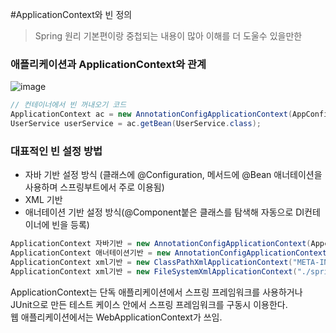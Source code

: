 #ApplicationContext와 빈 정의
>Spring 원리 기본편이랑 중첩되는 내용이 많아 이해를 더 도울수 있을만한 


### 애플리케이션과 ApplicationContext와 관계
![image](https://user-images.githubusercontent.com/22045187/109958526-a7f64d80-7d29-11eb-91d1-a506098ab169.png)

```java
// 컨테이너에서 빈 꺼내오기 코드
ApplicationContext ac = new AnnotationConfigApplicationContext(AppConfig.class);
UserService userService = ac.getBean(UserService.class);
```

### 대표적인 빈 설정 방법
- 자바 기반 설정 방식 (클래스에 @Configuration, 메서드에 @Bean 애너테이션을 사용하며 스프링부트에서 주로 이용됨)
- XML 기반
- 애너테이션 기반 설정 방식(@Component붙은 클래스를 탐색해 자동으로 DI컨테이너에 빈을 등록)

```java
ApplicationContext 자바기반 = new AnnotationConfigApplicationContext(Appconfig.class);
ApplicationContext 애너테이션기반 = new AnnotationConfigApplicationContext("com.example.app");
ApplicationContext xml기반 = new ClassPathXmlApplicationContext("META-INF/spring/applicationContext.xml"); //접두어 생략시 클래스 패스안에서의 상대경로
ApplicationContext xml기반 = new FileSystemXmlApplicationContext("./spring/applicationContext.xml"); // 접두어 생략시 jvm 작업 디렉터리 안에서 상대 경로
```

ApplicationContext는 단독 애플리케이션에서 스프링 프레임워크를 사용하거나 JUnit으로 만든 테스트 케이스 안에서 스프링 프레임워크를 구동시 이용한다.  
웹 애플리케이션에서는 WebApplicationContext가 쓰임.  
